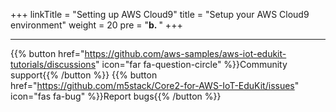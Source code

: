 +++
linkTitle = "Setting up AWS Cloud9"
title = "Setup your AWS Cloud9 environment"
weight = 20
pre = "<b>b. </b>"
+++









---
{{% button href="https://github.com/aws-samples/aws-iot-edukit-tutorials/discussions" icon="far fa-question-circle" %}}Community support{{% /button %}} {{% button href="https://github.com/m5stack/Core2-for-AWS-IoT-EduKit/issues" icon="fas fa-bug" %}}Report bugs{{% /button %}}
